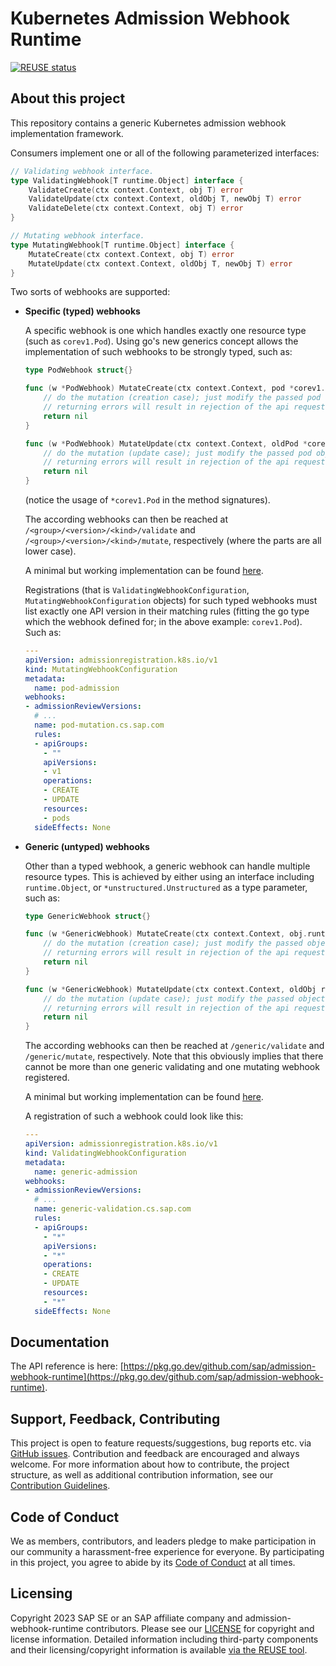 # Kubernetes Admission Webhook Runtime

[![REUSE status](https://api.reuse.software/badge/github.com/SAP/admission-webhook-runtime)](https://api.reuse.software/info/github.com/SAP/admission-webhook-runtime)

## About this project

This repository contains a generic Kubernetes admission webhook implementation framework.

Consumers implement one or all of the following parameterized interfaces:

```go
// Validating webhook interface.
type ValidatingWebhook[T runtime.Object] interface {
	ValidateCreate(ctx context.Context, obj T) error
	ValidateUpdate(ctx context.Context, oldObj T, newObj T) error
	ValidateDelete(ctx context.Context, obj T) error
}

// Mutating webhook interface.
type MutatingWebhook[T runtime.Object] interface {
	MutateCreate(ctx context.Context, obj T) error
	MutateUpdate(ctx context.Context, oldObj T, newObj T) error
}
```

Two sorts of webhooks are supported:

- **Specific (typed) webhooks**

  A specific webhook is one which handles exactly one resource type (such as `corev1.Pod`).
  Using go's new generics concept allows the implementation of such webhooks to be strongly typed, such as:

  ```go
  type PodWebhook struct{}

  func (w *PodWebhook) MutateCreate(ctx context.Context, pod *corev1.Pod) error {
      // do the mutation (creation case); just modify the passed pod object ...
      // returning errors will result in rejection of the api request
      return nil
  }

  func (w *PodWebhook) MutateUpdate(ctx context.Context, oldPod *corev1.Pod, newPod *corev1.Pod) error {
      // do the mutation (update case); just modify the passed pod object ...
      // returning errors will result in rejection of the api request
      return nil
  }
  ```

  (notice the usage of `*corev1.Pod` in the method signatures).

  The according webhooks can then be reached at `/<group>/<version>/<kind>/validate` and `/<group>/<version>/<kind>/mutate`, respectively (where the parts are all lower case).

  A minimal but working implementation can be found [here](./examples/pod-mutation/main.go).

  Registrations (that is `ValidatingWebhookConfiguration`, `MutatingWebhookConfiguration` objects) for such typed webhooks must list exactly one API version in their matching rules
  (fitting the go type which the webhook defined for; in the above example: `corev1.Pod`). Such as:

  ```yaml
  ---
  apiVersion: admissionregistration.k8s.io/v1
  kind: MutatingWebhookConfiguration
  metadata:
    name: pod-admission
  webhooks:
  - admissionReviewVersions:
    # ...
    name: pod-mutation.cs.sap.com
    rules:
    - apiGroups:
      - ""
      apiVersions:
      - v1
      operations:
      - CREATE
      - UPDATE
      resources:
      - pods
    sideEffects: None
  ```

- **Generic (untyped) webhooks**

  Other than a typed webhook, a generic webhook can handle multiple resource types.
  This is achieved by either using an interface including `runtime.Object`, or `*unstructured.Unstructured` as a type parameter, such as:

  ```go
  type GenericWebhook struct{}

  func (w *GenericWebhook) MutateCreate(ctx context.Context, obj.runtime.Object) error {
      // do the mutation (creation case); just modify the passed object ...
      // returning errors will result in rejection of the api request
      return nil
  }

  func (w *GenericWebhook) MutateUpdate(ctx context.Context, oldObj runtime.Object, newObj runtime.Object) error {
      // do the mutation (update case); just modify the passed object ...
      // returning errors will result in rejection of the api request
      return nil
  }
  ```

  The according webhooks can then be reached at `/generic/validate` and `/generic/mutate`, respectively. Note that this obviously implies that there cannot be more than one generic validating and one mutating webhook registered.

  A minimal but working implementation can be found [here](./examples/generic-validation/main.go).

  A registration of such a webhook could look like this:

  ```yaml
  ---
  apiVersion: admissionregistration.k8s.io/v1
  kind: ValidatingWebhookConfiguration
  metadata:
    name: generic-admission
  webhooks:
  - admissionReviewVersions:
    # ...
    name: generic-validation.cs.sap.com
    rules:
    - apiGroups:
      - "*"
      apiVersions:
      - "*"
      operations:
      - CREATE
      - UPDATE
      resources:
      - "*"
    sideEffects: None
  ```

## Documentation

The API reference is here: [https://pkg.go.dev/github.com/sap/admission-webhook-runtime](https://pkg.go.dev/github.com/sap/admission-webhook-runtime).

## Support, Feedback, Contributing

This project is open to feature requests/suggestions, bug reports etc. via [GitHub issues](https://github.com/SAP/admission-webhook-runtime/issues). Contribution and feedback are encouraged and always welcome. For more information about how to contribute, the project structure, as well as additional contribution information, see our [Contribution Guidelines](CONTRIBUTING.md).

## Code of Conduct

We as members, contributors, and leaders pledge to make participation in our community a harassment-free experience for everyone. By participating in this project, you agree to abide by its [Code of Conduct](https://github.com/SAP/.github/blob/main/CODE_OF_CONDUCT.md) at all times.

## Licensing

Copyright 2023 SAP SE or an SAP affiliate company and admission-webhook-runtime contributors. Please see our [LICENSE](LICENSE) for copyright and license information. Detailed information including third-party components and their licensing/copyright information is available [via the REUSE tool](https://api.reuse.software/info/github.com/SAP/admission-webhook-runtime).
